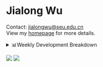 #  Jialong Wu

Contact: jialongwu@seu.edu.cn<br>
View my [homepage](https://callanwu.github.io/) for more details.

<details><summary>📊Weekly Development Breakdown</summary>

<!--START_SECTION:waka-->

```txt
From: 26 September 2024 - To: 03 October 2024

Total Time: 12 hrs 45 mins

Python     9 hrs 46 mins   ███████████████████░░░░░░   76.56 %
Bash       2 hrs 9 mins    ████▒░░░░░░░░░░░░░░░░░░░░   16.97 %
Other      30 mins         █░░░░░░░░░░░░░░░░░░░░░░░░   03.94 %
JSON       18 mins         ▓░░░░░░░░░░░░░░░░░░░░░░░░   02.41 %
Roff       0 secs          ░░░░░░░░░░░░░░░░░░░░░░░░░   00.05 %
```

<!--END_SECTION:waka-->

[![wakatime](https://wakatime.com/badge/user/c6720b29-9431-4a60-bc9d-e1fb2b6bd65f.svg)](https://wakatime.com/@c6720b29-9431-4a60-bc9d-e1fb2b6bd65f)
</details>

[![](https://img.shields.io/badge/Google%20Scholar-4385FE.svg?&color=d6d6d6&style=flat-square&logo=google-scholar)](https://scholar.google.com/citations?user=6eg2m4YAAAAJ)
![](https://komarev.com/ghpvc/?username=callanwu)
